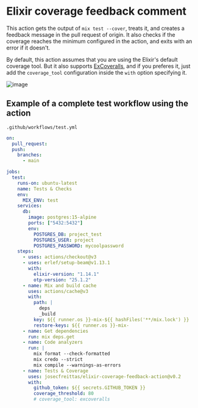 # Elixir coverage feedback comment

This action gets the output of `mix test --cover`, treats it, and creates a feedback message in the pull request of origin. It also checks if the coverage reaches the minimum configured in the action, and exits with an error if it doesn't.

By default, this action assumes that you are using the Elixir's default coverage tool. But it also supports [ExCoveralls](https://github.com/parroty/excoveralls), and if you preferes it, just add the `coverage_tool` configuration inside the `with` option specifying it.

![image](https://user-images.githubusercontent.com/10376340/173872693-bf42c8b4-92c8-4332-840a-e935fb8cb836.png)

## Example of a complete test workflow using the action

`.github/workflows/test.yml`

```yaml
on:
  pull_request:
  push:
    branches:
      - main

jobs:
  test:
    runs-on: ubuntu-latest
    name: Tests & Checks
    env:
      MIX_ENV: test
    services:
      db:
        image: postgres:15-alpine
        ports: ["5432:5432"]
        env:
          POSTGRES_DB: project_test
          POSTGRES_USER: project
          POSTGRES_PASSWORD: mycoolpassword
    steps:
      - uses: actions/checkout@v3
      - uses: erlef/setup-beam@v1.13.1
        with:
          elixir-version: "1.14.1"
          otp-version: "25.1.2"
      - name: Mix and build cache
        uses: actions/cache@v3
        with:
          path: |
            deps
            _build
          key: ${{ runner.os }}-mix-${{ hashFiles('**/mix.lock') }}
          restore-keys: ${{ runner.os }}-mix-
      - name: Get dependencies
        run: mix deps.get
      - name: Code analyzers
        run: |
          mix format --check-formatted
          mix credo --strict
          mix compile --warnings-as-errors
      - name: Tests & Coverage
        uses: josecfreittas/elixir-coverage-feedback-action@v0.2
        with:
          github_token: ${{ secrets.GITHUB_TOKEN }}
          coverage_threshold: 80
          # coverage_tool: excoveralls
```
